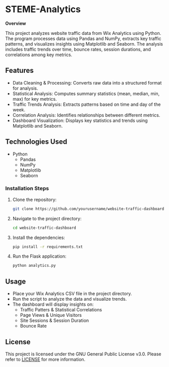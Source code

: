# STEME-Analytics

**Overview**

This project analyzes website traffic data from Wix Analytics using Python. The program processes data using Pandas and NumPy, extracts key traffic patterns, and visualizes insights using Matplotlib and Seaborn. The analysis includes traffic trends over time, bounce rates, session durations, and correlations among key metrics.

## Features

 - Data Cleaning & Processing: Converts raw data into a structured format for analysis.
 - Statistical Analysis: Computes summary statistics (mean, median, min, max) for key metrics.
 - Traffic Trends Analysis: Extracts patterns based on time and day of the week.
 - Correlation Analysis: Identifies relationships between different metrics.
 - Dashboard Visualization: Displays key statistics and trends using Matplotlib and Seaborn.

## Technologies Used
 - Python
   - Pandas
   - NumPy
   - Matplotlib
   - Seaborn


### Installation Steps
1. Clone the repository:
    ```bash
    git clone https://github.com/yourusername/website-traffic-dashboard.git
    ```
2. Navigate to the project directory:
    ```bash
    cd website-traffic-dashboard
    ```

3. Install the dependencies:
    ```bash
    pip install -r requirements.txt
    ```

4. Run the Flask application:
    ```bash
    python analytics.py
    ```

## Usage

 - Place your Wix Analytics CSV file in the project directory.
 - Run the script to analyze the data and visualize trends.
 - The dashboard will display insights on:
   - Traffic Patters & Statistical Correlations
   - Page Views & Unique Visitors
   - Site Sessions & Session Duration
   - Bounce Rate


## License

This project is licensed under the GNU General Public License v3.0. Please refer to [LICENSE](url) for more information.

